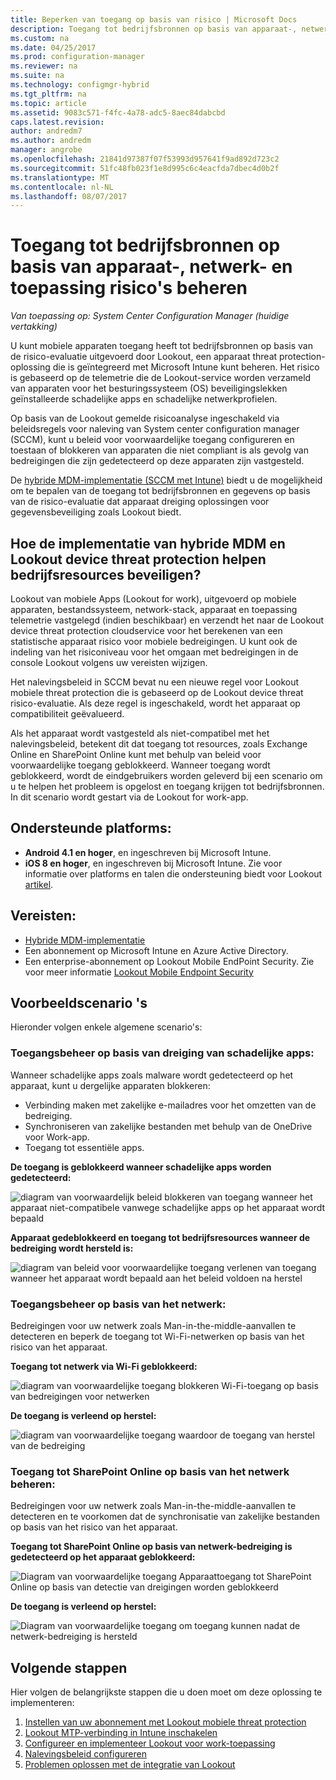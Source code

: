 ```yaml
---
title: Beperken van toegang op basis van risico | Microsoft Docs
description: Toegang tot bedrijfsbronnen op basis van apparaat-, netwerk- en toepassing risico beperken.
ms.custom: na
ms.date: 04/25/2017
ms.prod: configuration-manager
ms.reviewer: na
ms.suite: na
ms.technology: configmgr-hybrid
ms.tgt_pltfrm: na
ms.topic: article
ms.assetid: 9083c571-f4fc-4a78-adc5-8aec84dabcbd
caps.latest.revision: 
author: andredm7
ms.author: andredm
manager: angrobe
ms.openlocfilehash: 21841d97387f07f53993d957641f9ad892d723c2
ms.sourcegitcommit: 51fc48fb023f1e8d995c6c4eacfda7dbec4d0b2f
ms.translationtype: MT
ms.contentlocale: nl-NL
ms.lasthandoff: 08/07/2017
---
```

# <a name="manage-access-to-company-resource-based-on-device-network-and-application-risk"></a>Toegang tot bedrijfsbronnen op basis van apparaat-, netwerk- en toepassing risico's beheren

*Van toepassing op: System Center Configuration Manager (huidige vertakking)*

U kunt mobiele apparaten toegang heeft tot bedrijfsbronnen op basis van de risico-evaluatie uitgevoerd door Lookout, een apparaat threat protection-oplossing die is geïntegreerd met Microsoft Intune kunt beheren. Het risico is gebaseerd op de telemetrie die de Lookout-service worden verzameld van apparaten voor het besturingssysteem (OS) beveiligingslekken geïnstalleerde schadelijke apps en schadelijke netwerkprofielen. 

Op basis van de Lookout gemelde risicoanalyse ingeschakeld via beleidsregels voor naleving van System center configuration manager (SCCM), kunt u beleid voor voorwaardelijke toegang configureren en toestaan of blokkeren van apparaten die niet compliant is als gevolg van bedreigingen die zijn gedetecteerd op deze apparaten zijn vastgesteld.

De [hybride MDM-implementatie (SCCM met Intune)](https://docs.microsoft.com/sccm/mdm/understand/choose-between-standalone-intune-and-hybrid-mobile-device-management) biedt u de mogelijkheid om te bepalen van de toegang tot bedrijfsbronnen en gegevens op basis van de risico-evaluatie dat apparaat dreiging oplossingen voor gegevensbeveiliging zoals Lookout biedt.

## <a name="how-do-the-hybrid-mdm-deployment-and-lookout-device-threat-protection-help-protect-company-resources"></a>Hoe de implementatie van hybride MDM en Lookout device threat protection helpen bedrijfsresources beveiligen?
Lookout van mobiele Apps (Lookout for work), uitgevoerd op mobiele apparaten, bestandssysteem, network-stack, apparaat en toepassing telemetrie vastgelegd (indien beschikbaar) en verzendt het naar de Lookout device threat protection cloudservice voor het berekenen van een statistische apparaat risico voor mobiele bedreigingen. U kunt ook de indeling van het risiconiveau voor het omgaan met bedreigingen in de console Lookout volgens uw vereisten wijzigen.  

Het nalevingsbeleid in SCCM bevat nu een nieuwe regel voor Lookout mobiele threat protection die is gebaseerd op de Lookout device threat risico-evaluatie. Als deze regel is ingeschakeld, wordt het apparaat op compatibiliteit geëvalueerd.

Als het apparaat wordt vastgesteld als niet-compatibel met het nalevingsbeleid, betekent dit dat toegang tot resources, zoals Exchange Online en SharePoint Online kunt met behulp van beleid voor voorwaardelijke toegang geblokkeerd. Wanneer toegang wordt geblokkeerd, wordt de eindgebruikers worden geleverd bij een scenario om u te helpen het probleem is opgelost en toegang krijgen tot bedrijfsbronnen. In dit scenario wordt gestart via de Lookout for work-app.

## <a name="supported-platforms"></a>Ondersteunde platforms:
* **Android 4.1 en hoger**, en ingeschreven bij Microsoft Intune.
* **iOS 8 en hoger**, en ingeschreven bij Microsoft Intune.
Zie voor informatie over platforms en talen die ondersteuning biedt voor Lookout [artikel](https://personal.support.lookout.com/hc/en-us/articles/114094140253).

## <a name="prerequisites"></a>Vereisten:
* [Hybride MDM-implementatie](https://docs.microsoft.com/sccm/mdm/understand/choose-between-standalone-intune-and-hybrid-mobile-device-management)
* Een abonnement op Microsoft Intune en Azure Active Directory.
* Een enterprise-abonnement op Lookout Mobile EndPoint Security.  Zie voor meer informatie [Lookout Mobile Endpoint Security](https://www.lookout.com/products/mobile-endpoint-security)

## <a name="example-scenarios"></a>Voorbeeldscenario 's
Hieronder volgen enkele algemene scenario's:
### <a name="control-access-based-on-threat-from-malicious-apps"></a>Toegangsbeheer op basis van dreiging van schadelijke apps:
Wanneer schadelijke apps zoals malware wordt gedetecteerd op het apparaat, kunt u dergelijke apparaten blokkeren:
* Verbinding maken met zakelijke e-mailadres voor het omzetten van de bedreiging.
* Synchroniseren van zakelijke bestanden met behulp van de OneDrive voor Work-app.
* Toegang tot essentiële apps.

**De toegang is geblokkeerd wanneer schadelijke apps worden gedetecteerd:**

![diagram van voorwaardelijk beleid blokkeren van toegang wanneer het apparaat niet-compatibele vanwege schadelijke apps op het apparaat wordt bepaald](media/config-mgr-maliciousapps_blocked.png)

**Apparaat gedeblokkeerd en toegang tot bedrijfsresources wanneer de bedreiging wordt hersteld is:**

![diagram van beleid voor voorwaardelijke toegang verlenen van toegang wanneer het apparaat wordt bepaald aan het beleid voldoen na herstel](media/config-mgr-maliciousapps-unblocked.png)
### <a name="control-access-based-on-threat-to-network"></a>Toegangsbeheer op basis van het netwerk:
Bedreigingen voor uw netwerk zoals Man-in-the-middle-aanvallen te detecteren en beperk de toegang tot Wi-Fi-netwerken op basis van het risico van het apparaat.

**Toegang tot netwerk via Wi-Fi geblokkeerd:**

![diagram van voorwaardelijke toegang blokkeren Wi-Fi-toegang op basis van bedreigingen voor netwerken](media/config-mgr-network-wifi-blocked.png)

**De toegang is verleend op herstel:**

![diagram van voorwaardelijke toegang waardoor de toegang van herstel van de bedreiging](media/config-mgr-network-wifi-unblocked.png)
### <a name="control-access-to-sharepoint-online-based-on-threat-to-network"></a>Toegang tot SharePoint Online op basis van het netwerk beheren:

Bedreigingen voor uw netwerk zoals Man-in-the-middle-aanvallen te detecteren en te voorkomen dat de synchronisatie van zakelijke bestanden op basis van het risico van het apparaat.

**Toegang tot SharePoint Online op basis van netwerk-bedreiging is gedetecteerd op het apparaat geblokkeerd:**

![Diagram van voorwaardelijke toegang Apparaattoegang tot SharePoint Online op basis van detectie van dreigingen worden geblokkeerd](media/config-mgr-network-spo-blocked.png)


**De toegang is verleend op herstel:**

![Diagram van voorwaardelijke toegang om toegang kunnen nadat de netwerk-bedreiging is hersteld](media/config-mgr-network-spo-unblocked.png)

## <a name="next-steps"></a>Volgende stappen
Hier volgen de belangrijkste stappen die u doen moet om deze oplossing te implementeren:
1.  [Instellen van uw abonnement met Lookout mobiele threat protection](set-up-your-subscription-with-lookout.md)
2.  [Lookout MTP-verbinding in Intune inschakelen](enable-lookout-connection-in-intune.md)
3.  [Configureer en implementeer Lookout voor work-toepassing](configure-and-deploy-lookout-for-work-apps.md)
4.  [Nalevingsbeleid configureren](enable-device-threat-protection-rule-compliance-policy.md)
5.  [Problemen oplossen met de integratie van Lookout](troubleshoot-lookout-integration.md)

